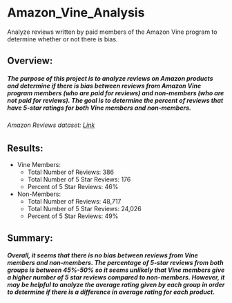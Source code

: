 # Amazon_Vine_Analysis
Analyze reviews written by paid members of the Amazon Vine program to determine whether or not there is bias.

## Overview:
##### The purpose of this project is to analyze reviews on Amazon products and determine if there is bias between reviews from Amazon Vine program members (who are paid for reviews) and non-members (who are not paid for reviews). The goal is to determine the percent of reviews that have 5-star ratings for both Vine members and non-members.


###### Amazon Reviews dataset: [Link](https://s3.amazonaws.com/amazon-reviews-pds/tsv/amazon_reviews_us_Lawn_and_Garden_v1_00.tsv.gz)


## Results:
* Vine Members:
   * Total Number of Reviews: 386
   * Total Number of 5 Star Reviews: 176
   * Percent of 5 Star Reviews: 46%
* Non-Members:
   * Total Number of Reviews: 48,717
   * Total Number of 5 Star Reviews: 24,026
   * Percent of 5 Star Reviews: 49%


## Summary:
##### Overall, it seems that there is no bias between reviews from Vine members and non-members. The percentage of 5-star reviews from both groups is between 45%-50% so it seems unlikely that Vine members give a higher number of 5 star reviews compared to non-members. However, it may be helpful to analyze the average rating given by each group in order to determine if there is a difference in average rating for each product.
